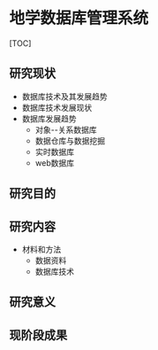 # 地学数据库管理系统

[TOC]

## 研究现状

- 数据库技术及其发展趋势
- 数据库技术发展现状
- 数据库发展趋势
  - 对象--关系数据库
  - 数据仓库与数据挖掘
  - 实时数据库
  - web数据库

## 研究目的

## 研究内容

- 材料和方法
  - 数据资料
  - 数据库技术

## 研究意义

## 现阶段成果